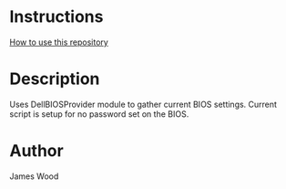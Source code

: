 # Instructions
[How to use this repository](../../README.md)

# Description

Uses DellBIOSProvider module to gather current BIOS settings. Current script is setup for no password set on the BIOS.

# Author
James Wood